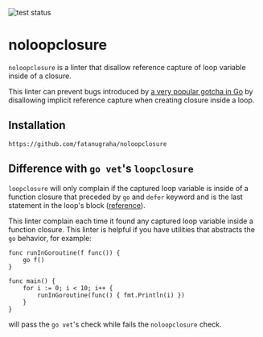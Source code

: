 
![test status](https://github.com/fatanugraha/noloopclosure/actions/workflows/test.yaml/badge.svg)

# noloopclosure

`noloopclosure` is a linter that disallow reference capture of loop variable inside of a closure.

This linter can prevent bugs introduced by [a very popular gotcha in Go][1] by disallowing implicit reference capture when creating closure inside a loop. 

## Installation
`https://github.com/fatanugraha/noloopclosure`

## Difference with `go vet`'s `loopclosure`
`loopclosure` will only complain if the captured loop variable is inside of a function closure that preceded by `go` and `defer` keyword and is the last statement in the loop's block ([reference][2]).

This linter complain each time it found any captured loop variable inside a function closure. This linter is helpful if you have utilities that abstracts the `go` behavior, for example:
```
func runInGoroutine(f func()) {
	go f()
}

func main() {
	for i := 0; i < 10; i++ {
		runInGoroutine(func() { fmt.Println(i) })
	}
}
```

will pass the `go vet`'s check while fails the `noloopclosure` check.


[1]: https://go.dev/doc/faq#closures_and_goroutines
[2]: https://cs.opensource.google/go/x/tools/+/refs/tags/v0.1.12:go/analysis/passes/loopclosure/loopclosure.go;l=19
